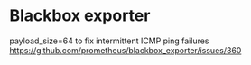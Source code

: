 # Blackbox exporter

payload_size=64 to fix intermittent ICMP ping failures
https://github.com/prometheus/blackbox_exporter/issues/360
